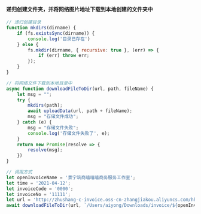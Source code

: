 <!--
 * @Date: 2021-06-17 20:45:23
 * @LastEditors: Lq
 * @LastEditTime: 2021-06-17 20:47:44
 * @FilePath: \learnningNotes\js\nodejs.md
-->
#### 递归创建文件夹，并将网络图片地址下载到本地创建的文件夹中
```js
// 递归创建目录
function mkdirs(dirname) {
    if (fs.existsSync(dirname)) {
        console.log('目录已存在')
    } else {
        fs.mkdir(dirname, { recursive: true }, (err) => {
            if (err) throw err;
        });
    }
}

// 将网络文件下载到本地目录中
async function downloadFileToDir(url, path, fileName) {
    let msg = "";
    try {
        mkdirs(path);
        await uploadData(url, path + fileName);
        msg = "存储文件成功";
    } catch (e) {
        msg = "存储文件失败";
        console.log('存储文件失败了', e);
    }
    return new Promise(resolve => {
        resolve(msg);
    })
}

// 调用方式
let openInvoiceName = '景宁筑商嘻嘻嘻商务服务工作室';
let time = '2021-04-12';
let invoiceCode = '0000';
let invoiceNo = '11111';
let url = 'http://zhushang-c-invoice.oss-cn-zhangjiakou.aliyuncs.com/hh/test.pdf';
await downloadFileToDir(url, `/Users/aiyong/Downloads/invoice/${openInvoiceName}`, `/${time}_${invoiceCode}_${invoiceNo}.pdf`)
```